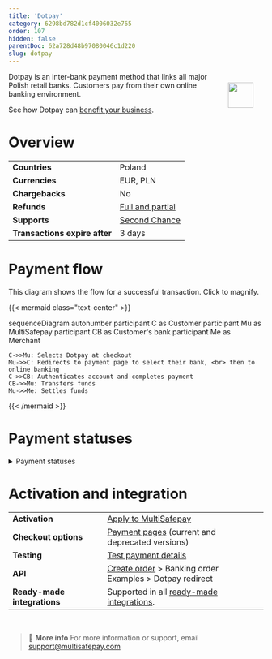 ```yaml
---
title: 'Dotpay'
category: 6298bd782d1cf4006032e765
order: 107
hidden: false
parentDoc: 62a728d48b97080046c1d220
slug: dotpay
---
```


<img src="https://raw.githubusercontent.com/MultiSafepay/docs/master/static/logo/Payment_methods/Dotpay.svg" width="50" align="right" style="margin: 20px; max-height: 75px"/>

Dotpay is an inter-bank payment method that links all major Polish retail banks. 
Customers pay from their own online banking environment.

See how Dotpay can [benefit your business](https://www.multisafepay.com/solutions/payment-methods/dotpay).

# Overview

|   |   |
|---|---|
| **Countries**  | Poland  | 
| **Currencies**  | EUR, PLN | 
| **Chargebacks**  | No | 
| **Refunds** | [Full and partial](/refunds/) |
| **Supports** | [Second Chance](/second-chance/) |
| **Transactions expire after** | 3 days  |

# Payment flow

This diagram shows the flow for a successful transaction. Click to magnify.

{{< mermaid class="text-center" >}}

sequenceDiagram
    autonumber
    participant C as Customer
    participant Mu as MultiSafepay
    participant CB as Customer's bank
    participant Me as Merchant

    C->>Mu: Selects Dotpay at checkout
    Mu->>C: Redirects to payment page to select their bank, <br> then to online banking
    C->>CB: Authenticates account and completes payment
    CB->>Mu: Transfers funds 
    Mu->>Me: Settles funds

{{< /mermaid >}}

# Payment statuses  

<details id="payment-statuses">
<summary>Payment statuses</summary>
<br>

**Order status:** Changes as the customer's order with you progresses towards shipment (independent of payment)

**Transaction status:** Changes as the funds progress towards settlement in your account balance

For more information, see [Payment statuses](/payment-statuses/).

| Description | Order status | Transaction status |
|---|---|---|
| **Payments** | | |
| The customer has been redirected to their bank. | Initialized | Initialized|
| MultiSafepay has collected payment. | Completed | Completed |
| The customer didn't complete payment within 3 days. | Expired | Expired |
|**Refunds**|||
| Refund initiated. | Reserved | Reserved |
| Refund complete. | Completed | Completed |

</details>

# Activation and integration

| | |
|---|---|
| **Activation** | [Apply to MultiSafepay](/payment-methods/#apply-to-multisafepay) |
| **Checkout options** | [Payment pages](/payment-pages/) (current and deprecated versions) |
| **Testing** | [Test payment details](/testing/#banking-methods) |
| **API** | [Create order](https://docs-api.multisafepay.com/reference/createorder) > Banking order <br> Examples > Dotpay redirect |
| **Ready-made integrations** | Supported in all [ready-made integrations](/integrations/ready-made/). |
<br>

> 📘 **More info**
> For more information or support, email <support@multisafepay.com>